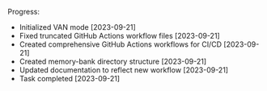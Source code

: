 Progress: 
- Initialized VAN mode [2023-09-21]
- Fixed truncated GitHub Actions workflow files [2023-09-21]
- Created comprehensive GitHub Actions workflows for CI/CD [2023-09-21]
- Created memory-bank directory structure [2023-09-21]
- Updated documentation to reflect new workflow [2023-09-21]
- Task completed [2023-09-21]